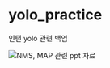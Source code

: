 # yolo_practice
인턴 yolo 관련 백업

![NMS, MAP 관련 ppt 자료](https://drive.google.com/file/d/1VnjDf9NegHWVFfADrrTjgqIXa9ZRnxQH/view?usp=sharing)
